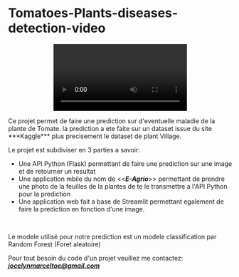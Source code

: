 # Tomatoes-Plants-diseases-detection-video
<p align="center">
<video src="https://github.com/C0d9Hunter/Tomatoes-Plants-diseases-detection-video/blob/4ce01919a9a5e59d9ba63ccec4b18f90062f008f/Tomate_Plant_leaf_disease_detect.mp4?raw=True" autoplay/>
</p>
Ce projet permet de faire une prediction sur d'eventuelle maladie de la plante de Tomate. la prediction a ete faite sur un dataset issue du site ***Kaggle*** plus precisement le dataset de plant Village.
<br>

Le projet est subdiviser en 3 parties a savoir:
+ Une API Python (Flask) permettant de faire une prediction sur une image et de retourner un resultat
+ Une application mbile du nom de <<***E-Agrio***>> permettant de prendre une photo de la feuilles de la plantes de te le transmettre a l'API Python pour la prediction
+ Une application web fait a base de Streamlit permettant egalement de faire la prediction en fonction d'une image.
<br>

Le modele utilisé pour notre prediction est un modele classification par Random Forest (Foret aleatoire)
<br>

Pour tout besoin du code d'un projet veuillez me contactez: ***jocelynmarceltoe@gmail.com***
